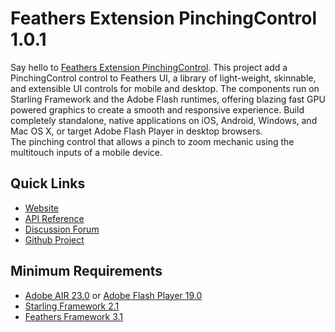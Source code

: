 # Feathers Extension PinchingControl 1.0.1

Say hello to [Feathers Extension PinchingControl](https://github.com/pol2095/Feathers-Extension-PinchingControl).
This project add a PinchingControl control to Feathers UI, a library of light-weight, skinnable, and extensible UI controls for mobile and desktop. The components run on Starling Framework and the Adobe Flash runtimes, offering blazing fast GPU powered graphics to create a smooth and responsive experience. Build completely standalone, native applications on iOS, Android, Windows, and Mac OS X, or target Adobe Flash Player in desktop browsers.<br />
The pinching control that allows a pinch to zoom mechanic using the multitouch inputs of a mobile device.
## Quick Links

* [Website](http://pol2095.free.fr/Feathers-Extension-PinchingControl/)
* [API Reference](http://pol2095.free.fr/Starling-Feathers-Extensions/docs/feathers/extensions/zoomable/PinchingControl.html)
* [Discussion Forum](http://forum.starling-framework.org/forum/feathers)
* [Github Project](https://github.com/pol2095/Feathers-Extension-PinchingControl)

## Minimum Requirements

* [Adobe AIR 23.0](https://get.adobe.com/air/) or [Adobe Flash Player 19.0](https://get.adobe.com/fr/flashplayer/)
* [Starling Framework 2.1](https://github.com/Gamua/Starling-Framework)
* [Feathers Framework 3.1](https://feathersui.com/download/)
